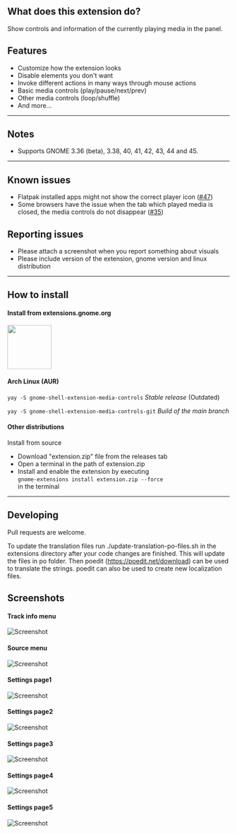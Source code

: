 ## What does this extension do?

Show controls and information of the currently playing media in the panel.

## Features

-   Customize how the extension looks
-   Disable elements you don't want
-   Invoke different actions in many ways through mouse actions
-   Basic media controls (play/pause/next/prev)
-   Other media controls (loop/shuffle)
-   And more...

---

## Notes

-   Supports GNOME 3.36 (beta), 3.38, 40, 41, 42, 43, 44 and 45.

---

## Known issues

-   Flatpak installed apps might not show the correct player icon ([#47](https://github.com/sakithb/media-controls/issues/47))
-   Some browsers have the issue when the tab which played media is closed, the media controls do not disappear ([#35](https://github.com/sakithb/media-controls/issues/35))

## Reporting issues

-   Please attach a screenshot when you report something about visuals
-   Please include version of the extension, gnome version and linux distribution

---

## How to install

#### Install from extensions.gnome.org

[<img src="./images/get-ego.png" height="100">](https://extensions.gnome.org/extension/4470/media-controls/)

#### Arch Linux (AUR)

`yay -S gnome-shell-extension-media-controls` _Stable release_ (Outdated)

`yay -S gnome-shell-extension-media-controls-git` _Build of the main branch_

#### Other distributions

Install from source

-   Download "extension.zip" file from the releases tab
-   Open a terminal in the path of extension.zip
-   Install and enable the extension by executing
    <br> `gnome-extensions install extension.zip --force` <br>
    in the terminal

---

## Developing

Pull requests are welcome.

To update the translation files run ./update-translation-po-files.sh in the extensions directory after your code changes are finished. This will update the files in po folder. Then poedit (https://poedit.net/download) can be used to translate the strings. poedit can also be used to create new localization files.

## Screenshots

#### Track info menu

![Screenshot](/images/Screenshot_info_menu.png)

#### Source menu

![Screenshot](/images/Screenshot_sources_menu.png)

#### Settings page1

![Screenshot](/images/Screenshot_settings_page1.png)

#### Settings page2

![Screenshot](/images/Screenshot_settings_page2.png)

#### Settings page3

![Screenshot](/images/Screenshot_settings_page3.png)

#### Settings page4

![Screenshot](/images/Screenshot_settings_page4.png)

#### Settings page5

![Screenshot](/images/Screenshot_settings_page5.png)
